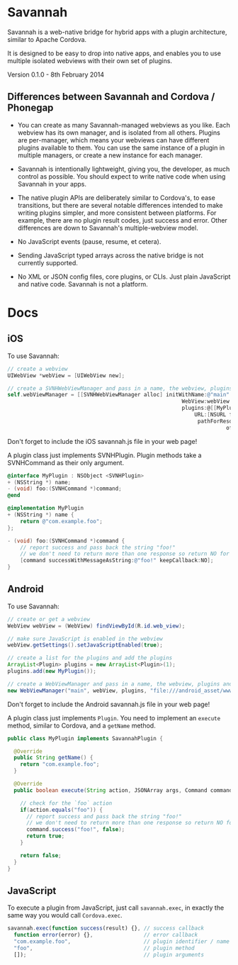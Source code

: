 Savannah
===================

Savannah is a web-native bridge for hybrid apps with a plugin architecture, similar to Apache Cordova.

It is designed to be easy to drop into native apps, and enables you to use multiple isolated webviews with their own set of plugins.

Version 0.1.0 - 8th February 2014

## Differences between Savannah and Cordova / Phonegap

- You can create as many Savannah-managed webviews as you like. Each webview has its own manager, and is isolated from all others. Plugins are per-manager, which means your webviews can have different plugins available to them. You can use the same instance of a plugin in multiple managers, or create a new instance for each manager.

- Savannah is intentionally lightweight, giving you, the developer, as much control as possible. You should expect to write native code when using Savannah in your apps.

- The native plugin APIs are deliberately similar to Cordova's, to ease transitions, but there are several notable differences intended to make writing plugins simpler, and more consistent between platforms. For example, there are no plugin result codes, just success and error. Other differences are down to Savannah's multiple-webview model.

- No JavaScript events (pause, resume, et cetera).

- Sending JavaScript typed arrays across the native bridge is not currently supported.

- No XML or JSON config files, core plugins, or CLIs. Just plain JavaScript and native code. Savannah is not a platform.

Docs
===================

## iOS

To use Savannah:

```Objective-C
// create a webview
UIWebView *webView = [UIWebView new];

// create a SVNHWebViewManager and pass in a name, the webview, plugins and the url to load into the webview
self.webViewManager = [[SVNHWebViewManager alloc] initWithName:@"main"
                                                       WebView:webView
                                                       plugins:@[[MyPlugin new]]
                                                           URL:[NSURL fileURLWithPath:[[NSBundle mainBundle]
                                                            pathForResource:@"www/index"
                                                                     ofType:@"html"]]];
```

Don't forget to include the iOS savannah.js file in your web page!


A plugin class just implements SVNHPlugin. Plugin methods take a SVNHCommand as their only argument.

```Objective-C
@interface MyPlugin : NSObject <SVNHPlugin>
+ (NSString *) name;
- (void) foo:(SVNHCommand *)command;
@end
```

```Objective-C
@implementation MyPlugin
+ (NSString *) name {
    return @"com.example.foo";
};

- (void) foo:(SVNHCommand *)command {
    // report success and pass back the string "foo!"
    // we don't need to return more than one response so return NO for keepCallback
    [command successWithMessageAsString:@"foo!" keepCallback:NO];
}
```


## Android

To use Savannah:

```Java
// create or get a webview
WebView webView = (WebView) findViewById(R.id.web_view);

// make sure JavaScript is enabled in the webview
webView.getSettings().setJavaScriptEnabled(true);

// create a list for the plugins and add the plugins
ArrayList<Plugin> plugins = new ArrayList<Plugin>(1);
plugins.add(new MyPlugin());

// create a WebViewManager and pass in a name, the webview, plugins and the url to load into the webview
new WebViewManager("main", webView, plugins, "file:///android_asset/www/index.html");

```

Don't forget to include the Android savannah.js file in your web page!

A plugin class just implements `Plugin`. You need to implement an `execute` method, similar to Cordova, and a `getName` method.

```Java
public class MyPlugin implements SavannahPlugin {

  @Override
  public String getName() {
    return "com.example.foo";
  }

  @Override
  public boolean execute(String action, JSONArray args, Command command) {

    // check for the `foo` action
    if(action.equals("foo")) {
      // report success and pass back the string "foo!"
      // we don't need to return more than one response so return NO for keepCallback
      command.success("foo!", false);
      return true;
    }

    return false;
  }
}
```


## JavaScript

To execute a plugin from JavaScript, just call `savannah.exec`, in exactly the same way you would call `Cordova.exec`.

```JavaScript
savannah.exec(function success(result) {}, // success callback
  function error(error) {},                // error callback
  "com.example.foo",                       // plugin identifier / name
  "foo",                                   // plugin method
  []);                                     // plugin arguments
```
